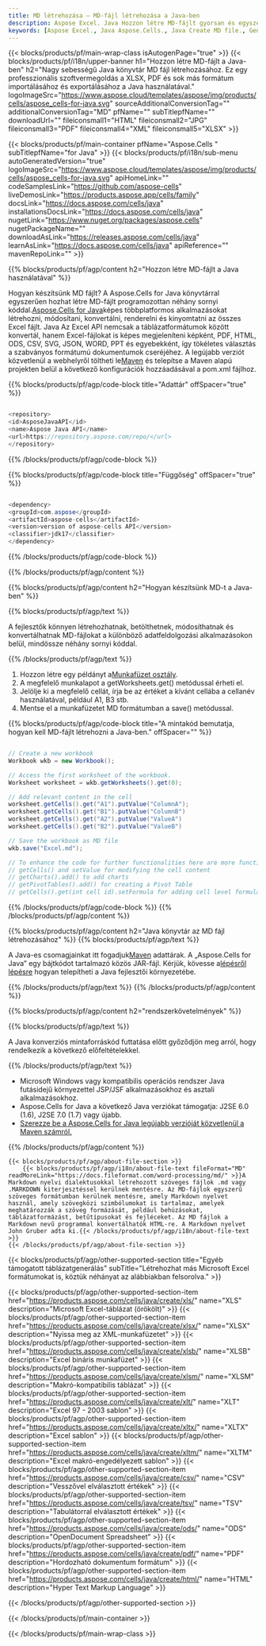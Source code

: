 ```yaml
---
title: MD létrehozása – MD-fájl létrehozása a Java-ben
description: Aspose Excel. Java Hozzon létre MD-fájlt gyorsan és egyszerűen a Aspose.Cells-es számmal. Hozzon létre MD-fájlt a Java-es szám használatával. Hozzon létre MD-t a Java-ben. Java MD-készítő.
keywords: [Aspose Excel., Java Aspose.Cells., Java Create MD file., Generate MD file in Java., Create MD file using Java., Write data to MD file via Java., Create a MD file in Java., Java Generate a MD file., Java MD Creater]
---
```

{{< blocks/products/pf/main-wrap-class isAutogenPage="true" >}}
{{< blocks/products/pf/i18n/upper-banner h1="Hozzon létre MD-fájlt a Java-ben" h2="Nagy sebességű Java könyvtár MD fájl létrehozásához. Ez egy professzionális szoftvermegoldás a XLSX, PDF és sok más formátum importálásához és exportálásához a Java használatával." logoImageSrc="https://www.aspose.cloud/templates/aspose/img/products/cells/aspose_cells-for-java.svg" sourceAdditionalConversionTag="" additionalConversionTag="MD" pfName="" subTitlepfName="" downloadUrl="" fileiconsmall1="HTML" fileiconsmall2="JPG" fileiconsmall3="PDF" fileiconsmall4="XML" fileiconsmall5="XLSX" >}}

{{< blocks/products/pf/main-container pfName="Aspose.Cells " subTitlepfName="for Java" >}}
{{< blocks/products/pf/i18n/sub-menu autoGeneratedVersion="true" logoImageSrc="https://www.aspose.cloud/templates/aspose/img/products/cells/aspose_cells-for-java.svg" apiHomeLink="" codeSamplesLink="https://github.com/aspose-cells" liveDemosLink="https://products.aspose.app/cells/family" docsLink="https://docs.aspose.com/cells/java" installationsDocsLink="https://docs.aspose.com/cells/java" nugetLink="https://www.nuget.org/packages/aspose.cells" nugetPackageName="" downloadAsLink="https://releases.aspose.com/cells/java" learnAsLink="https://docs.aspose.com/cells/java" apiReference="" mavenRepoLink="" >}}

{{% blocks/products/pf/agp/content h2="Hozzon létre MD-fájlt a Java használatával" %}}

Hogyan készítsünk MD fájlt? A Aspose.Cells for Java könyvtárral egyszerűen hozhat létre MD-fájlt programozottan néhány sornyi kóddal.[Aspose.Cells for Java](https://products.aspose.com/cells/java)képes többplatformos alkalmazásokat létrehozni, módosítani, konvertálni, renderelni és kinyomtatni az összes Excel fájlt. Java Az Excel API nemcsak a táblázatformátumok között konvertál, hanem Excel-fájlokat is képes megjeleníteni képként, PDF, HTML, ODS, CSV, SVG, JSON, WORD, PPT és egyebekként, így tökéletes választás a szabványos formátumú dokumentumok cseréjéhez. A legújabb verziót közvetlenül a webhelyről töltheti le[Maven](https://repository.aspose.com/webapp/#/artifacts/browse/tree/General/repo/com/aspose/aspose-cells) és telepítse a Maven alapú projekten belül a következő konfigurációk hozzáadásával a pom.xml fájlhoz.

{{% blocks/products/pf/agp/code-block title="Adattár" offSpacer="true" %}}

```cs

<repository>
<id>AsposeJavaAPI</id>
<name>Aspose Java API</name>
<url>https://repository.aspose.com/repo/</url>
</repository>

```

{{% /blocks/products/pf/agp/code-block %}}

{{% blocks/products/pf/agp/code-block title="Függőség" offSpacer="true" %}}

```cs

<dependency>
<groupId>com.aspose</groupId>
<artifactId>aspose-cells</artifactId>
<version>version of aspose-cells API</version>
<classifier>jdk17</classifier>
</dependency>

```

{{% /blocks/products/pf/agp/code-block %}}

{{% /blocks/products/pf/agp/content %}}



{{% blocks/products/pf/agp/content h2="Hogyan készítsünk MD-t a Java-ben" %}}

{{% blocks/products/pf/agp/text %}}

 A fejlesztők könnyen létrehozhatnak, betölthetnek, módosíthatnak és konvertálhatnak MD-fájlokat a különböző adatfeldolgozási alkalmazásokon belül, mindössze néhány sornyi kóddal.

{{% /blocks/products/pf/agp/text %}}

1.  Hozzon létre egy példányt a[Munkafüzet osztály](https://reference.aspose.com/cells/java/com.aspose.cells/Workbook).
1.  A megfelelő munkalapot a getWorksheets.get() metódussal érheti el.
1.  Jelölje ki a megfelelő cellát, írja be az értéket a kívánt cellába a cellanév használatával, például A1, B3 stb.
1.  Mentse el a munkafüzetet MD formátumban a save() metódussal.

{{% blocks/products/pf/agp/code-block title="A mintakód bemutatja, hogyan kell MD-fájlt létrehozni a Java-ben." offSpacer="" %}}

```cs

// Create a new workbook
Workbook wkb = new Workbook();

// Access the first worksheet of the workbook.
Worksheet worksheet = wkb.getWorksheets().get(0);

// Add relevant content in the cell
worksheet.getCells().get("A1").putValue("ColumnA");
worksheet.getCells().get("B1").putValue("ColumnB")
worksheet.getCells().get("A2").putValue("ValueA")
worksheet.getCells().get("B2").putValue("ValueB")

// Save the workbook as MD file
wkb.save("Excel.md"); 

// To enhance the code for further functionalities here are more functions
// getCells() and setValue for modifying the cell content
// getCharts().add() to add charts
// getPivotTables().add() for creating a Pivot Table
// getCells().get(int cell id).setFormula for adding cell level formula

```

{{% /blocks/products/pf/agp/code-block %}}
{{% /blocks/products/pf/agp/content %}}

{{% blocks/products/pf/agp/content h2="Java könyvtár az MD fájl létrehozásához" %}}
{{% blocks/products/pf/agp/text %}}

 A Java-es csomagjainkat itt fogadjuk[Maven](https://repository.aspose.com/webapp/#/artifacts/browse/tree/General/repo/com/aspose/aspose-cells) adattárak. A „Aspose.Cells for Java” egy bájtkódot tartalmazó közös JAR-fájl. Kérjük, kövesse a[lépésről lépésre](https://docs.aspose.com/cells/java/installation/) hogyan telepítheti a Java fejlesztői környezetébe.

{{% /blocks/products/pf/agp/text %}}
{{% /blocks/products/pf/agp/content %}}

{{% blocks/products/pf/agp/content h2="rendszerkövetelmények" %}}

{{% blocks/products/pf/agp/text %}}

 A Java konverziós mintaforráskód futtatása előtt győződjön meg arról, hogy rendelkezik a következő előfeltételekkel.

{{% /blocks/products/pf/agp/text %}}

- Microsoft Windows vagy kompatibilis operációs rendszer Java futásidejű környezettel JSP/JSF alkalmazásokhoz és asztali alkalmazásokhoz.
- Aspose.Cells for Java a következő Java verziókat támogatja: J2SE 6.0 (1.6), J2SE 7.0 (1.7) vagy újabb.
- [Szerezze be a Aspose.Cells for Java legújabb verzióját közvetlenül a Maven számról.](https://docs.aspose.com/cells/java/installation/) 

{{% /blocks/products/pf/agp/content %}}

<!-- aboutfile Starts -->
    {{< blocks/products/pf/agp/about-file-section >}}
        {{< blocks/products/pf/agp/i18n/about-file-text fileFormat="MD" readMoreLink="https://docs.fileformat.com/word-processing/md/" >}}A Markdown nyelvi dialektusokkal létrehozott szöveges fájlok .md vagy .MARKDOWN kiterjesztéssel kerülnek mentésre. Az MD-fájlok egyszerű szöveges formátumban kerülnek mentésre, amely Markdown nyelvet használ, amely szövegközi szimbólumokat is tartalmaz, amelyek meghatározzák a szöveg formázását, például behúzásokat, táblázatformázást, betűtípusokat és fejléceket. Az MD fájlok a Markdown nevű programmal konvertálhatók HTML-re. A Markdown nyelvet John Gruber adta ki.{{< /blocks/products/pf/agp/i18n/about-file-text >}}
    {{< /blocks/products/pf/agp/about-file-section >}}
<!-- aboutfile Ends -->

{{< blocks/products/pf/agp/other-supported-section title="Egyéb támogatott táblázatgenerálás" subTitle="Létrehozhat más Microsoft Excel formátumokat is, köztük néhányat az alábbiakban felsorolva." >}}

{{< blocks/products/pf/agp/other-supported-section-item href="https://products.aspose.com/cells/java/create/xls/" name="XLS" description="Microsoft Excel-táblázat (örökölt)" >}} 
{{< blocks/products/pf/agp/other-supported-section-item href="https://products.aspose.com/cells/java/create/xlsx/" name="XLSX" description="Nyissa meg az XML-munkafüzetet" >}} 
{{< blocks/products/pf/agp/other-supported-section-item href="https://products.aspose.com/cells/java/create/xlsb/" name="XLSB" description="Excel bináris munkafüzet" >}} 
{{< blocks/products/pf/agp/other-supported-section-item href="https://products.aspose.com/cells/java/create/xlsm/" name="XLSM" description="Makró-kompatibilis táblázat" >}} 
{{< blocks/products/pf/agp/other-supported-section-item href="https://products.aspose.com/cells/java/create/xlt/" name="XLT" description="Excel 97 - 2003 sablon" >}} 
{{< blocks/products/pf/agp/other-supported-section-item href="https://products.aspose.com/cells/java/create/xltx/" name="XLTX" description="Excel sablon" >}} 
{{< blocks/products/pf/agp/other-supported-section-item href="https://products.aspose.com/cells/java/create/xltm/" name="XLTM" description="Excel makró-engedélyezett sablon" >}} 
{{< blocks/products/pf/agp/other-supported-section-item href="https://products.aspose.com/cells/java/create/csv/" name="CSV" description="Vesszővel elválasztott értékek" >}} 
{{< blocks/products/pf/agp/other-supported-section-item href="https://products.aspose.com/cells/java/create/tsv/" name="TSV" description="Tabulátorral elválasztott értékek" >}} 
{{< blocks/products/pf/agp/other-supported-section-item href="https://products.aspose.com/cells/java/create/ods/" name="ODS" description="OpenDocument Spreadsheet" >}}
{{< blocks/products/pf/agp/other-supported-section-item href="https://products.aspose.com/cells/java/create/pdf/" name="PDF" description="Hordozható dokumentum formátum" >}} 
{{< blocks/products/pf/agp/other-supported-section-item href="https://products.aspose.com/cells/java/create/html/" name="HTML" description="Hyper Text Markup Language" >}} 

{{< /blocks/products/pf/agp/other-supported-section >}}

{{< /blocks/products/pf/main-container >}}
    
{{< /blocks/products/pf/main-wrap-class >}}
